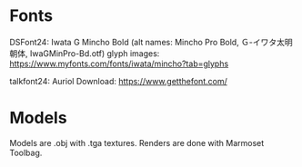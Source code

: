 # Fonts
DSFont24: Iwata G Mincho Bold (alt names: Mincho Pro Bold, Ｇ-イワタ太明朝体, IwaGMinPro-Bd.otf)
glyph images: https://www.myfonts.com/fonts/iwata/mincho?tab=glyphs

talkfont24: Auriol
Download: https://www.getthefont.com/

# Models
Models are .obj with .tga textures. Renders are done with Marmoset Toolbag.